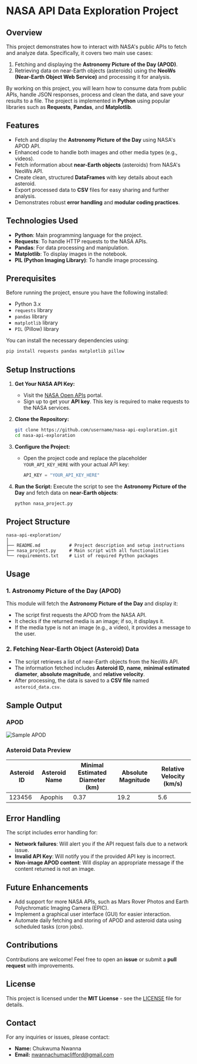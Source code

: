 
# **NASA API Data Exploration Project**

## **Overview**
This project demonstrates how to interact with NASA's public APIs to fetch and analyze data. Specifically, it covers two main use cases:
1. Fetching and displaying the **Astronomy Picture of the Day (APOD)**.
2. Retrieving data on near-Earth objects (asteroids) using the **NeoWs (Near-Earth Object Web Service)** and processing it for analysis.

By working on this project, you will learn how to consume data from public APIs, handle JSON responses, process and clean the data, and save your results to a file. The project is implemented in **Python** using popular libraries such as **Requests**, **Pandas**, and **Matplotlib**.

## **Features**
- Fetch and display the **Astronomy Picture of the Day** using NASA's APOD API.
- Enhanced code to handle both images and other media types (e.g., videos).
- Fetch information about **near-Earth objects** (asteroids) from NASA's NeoWs API.
- Create clean, structured **DataFrames** with key details about each asteroid.
- Export processed data to **CSV** files for easy sharing and further analysis.
- Demonstrates robust **error handling** and **modular coding practices**.

## **Technologies Used**
- **Python**: Main programming language for the project.
- **Requests**: To handle HTTP requests to the NASA APIs.
- **Pandas**: For data processing and manipulation.
- **Matplotlib**: To display images in the notebook.
- **PIL (Python Imaging Library)**: To handle image processing.

## **Prerequisites**
Before running the project, ensure you have the following installed:
- Python 3.x
- `requests` library
- `pandas` library
- `matplotlib` library
- `PIL` (Pillow) library

You can install the necessary dependencies using:
```bash
pip install requests pandas matplotlib pillow
```

## **Setup Instructions**
1. **Get Your NASA API Key:**
   - Visit the [NASA Open APIs](https://api.nasa.gov/) portal.
   - Sign up to get your **API key**. This key is required to make requests to the NASA services.
   
2. **Clone the Repository:**
   ```bash
   git clone https://github.com/username/nasa-api-exploration.git
   cd nasa-api-exploration
   ```

3. **Configure the Project:**
   - Open the project code and replace the placeholder `YOUR_API_KEY_HERE` with your actual API key:
     ```python
     API_KEY = "YOUR_API_KEY_HERE"
     ```

4. **Run the Script:**
   Execute the script to see the **Astronomy Picture of the Day** and fetch data on **near-Earth objects**:
   ```bash
   python nasa_project.py
   ```

## **Project Structure**
```
nasa-api-exploration/
│
├── README.md           # Project description and setup instructions
├── nasa_project.py     # Main script with all functionalities
└── requirements.txt    # List of required Python packages
```

## **Usage**
### **1. Astronomy Picture of the Day (APOD)**
This module will fetch the **Astronomy Picture of the Day** and display it:
- The script first requests the APOD from the NASA API.
- It checks if the returned media is an image; if so, it displays it.
- If the media type is not an image (e.g., a video), it provides a message to the user.

### **2. Fetching Near-Earth Object (Asteroid) Data**
- The script retrieves a list of near-Earth objects from the NeoWs API.
- The information fetched includes **Asteroid ID**, **name**, **minimal estimated diameter**, **absolute magnitude**, and **relative velocity**.
- After processing, the data is saved to a **CSV file** named `asteroid_data.csv`.

## **Sample Output**
### **APOD**
![Sample APOD](sample_image_url.png)

### **Asteroid Data Preview**
| Asteroid ID | Asteroid Name | Minimal Estimated Diameter (km) | Absolute Magnitude | Relative Velocity (km/s) |
|-------------|---------------|---------------------------------|--------------------|--------------------------|
| 123456      | Apophis       | 0.37                            | 19.2               | 5.6                      |

## **Error Handling**
The script includes error handling for:
- **Network failures**: Will alert you if the API request fails due to a network issue.
- **Invalid API Key**: Will notify you if the provided API key is incorrect.
- **Non-image APOD content**: Will display an appropriate message if the content returned is not an image.

## **Future Enhancements**
- Add support for more NASA APIs, such as Mars Rover Photos and Earth Polychromatic Imaging Camera (EPIC).
- Implement a graphical user interface (GUI) for easier interaction.
- Automate daily fetching and storing of APOD and asteroid data using scheduled tasks (cron jobs).

## **Contributions**
Contributions are welcome! Feel free to open an **issue** or submit a **pull request** with improvements.

## **License**
This project is licensed under the **MIT License** - see the [LICENSE](LICENSE) file for details.

## **Contact**
For any inquiries or issues, please contact:
- **Name:** Chukwuma Nwanna
- **Email:** nwannachumaclifford@gmail.com


